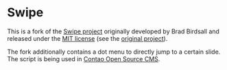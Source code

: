 Swipe
=====

This is a fork of the [Swipe project][1] originally developed by Brad Birdsall
and released under the [MIT license][2] (see the [original project][3]).

The fork additionally contains a dot menu to directly jump to a certain slide.
The script is being used in [Contao Open Source CMS][4].


[1]: http://swipejs.com
[2]: http://opensource.org/licenses/MIT
[3]: https://github.com/thebird/Swipe
[4]: https://contao.org
